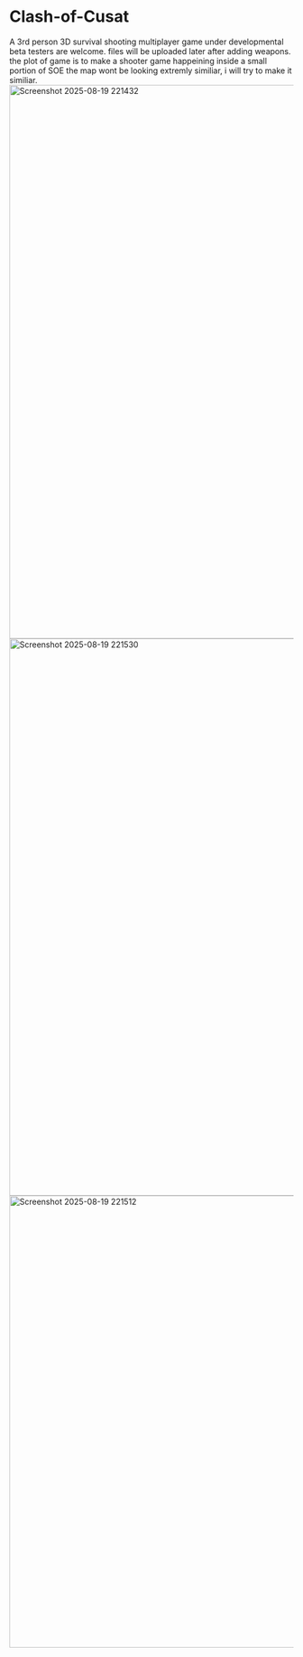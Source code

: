 # Clash-of-Cusat
A 3rd person 3D survival shooting multiplayer game under developmental
beta testers are welcome.
files will be uploaded later after adding weapons.
the plot of game is to make a shooter game happeining inside a small portion of SOE
the map wont be looking extremly similiar, i will try to make it similiar.
<img width="1919" height="980" alt="Screenshot 2025-08-19 221432" src="https://github.com/user-attachments/assets/c8ae19d6-e0e3-4468-922b-212df1b3ca5f" />
<img width="1919" height="986" alt="Screenshot 2025-08-19 221530" src="https://github.com/user-attachments/assets/46d664c1-c63d-42e1-8a99-12b32cd2f759" />
<img width="1722" height="800" alt="Screenshot 2025-08-19 221512" src="https://github.com/user-attachments/assets/5925ca5e-6685-4114-8921-bf0d5e3361c2" />
